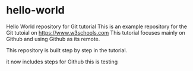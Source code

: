 # hello-world
Hello World repository for Git tutorial
This is an example repository for the Git tutoial on https://www.w3schools.com
This tutorial focuses mainly on Github and using Github as its remote.

This repository is built step by step in the tutorial.

it now includes steps for Github
this is testing
